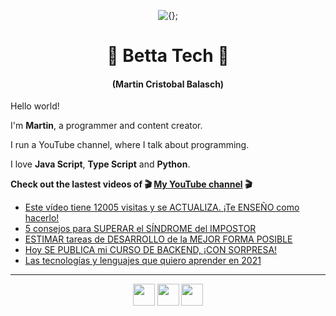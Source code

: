 <!-- Title and short presentation -->
<p align="center"><img alt="{};" src="https://yt3.ggpht.com/a/AATXAJwgLOMFmMyOY3EJbb0lkf3lynGR_1r6A6QL78ZY=s88-c-k-c0x00ffffff-no-rj"></p>
<h1 align="center">🤘 Betta Tech 🤘</h1>
<h4 align="center">(Martin Cristobal Balasch)</h4>

<!-- small paragraphs -->
Hello world!

I'm **Martin**, a programmer and content creator.

I run a YouTube channel, where I talk about programming.

I love **Java Script**, **Type Script** and **Python**.

**Check out the lastest videos of 🎬 [My YouTube channel](https://youtube.com/c/BettaTech) 🎬**
<!-- YouTube workflow implementation using this repository: https://github.com/gautamkrishnar/blog-post-workflow -->

<!-- YOUTUBE:START -->
- [Este vídeo tiene 12005 visitas y se ACTUALIZA. ¡Te ENSEÑO como hacerlo!](https://www.youtube.com/watch?v=Iq1LwfkvRS8)
- [5 consejos para SUPERAR el SÍNDROME del IMPOSTOR](https://www.youtube.com/watch?v=9yo_EJxfdFg)
- [ESTIMAR tareas de DESARROLLO de la MEJOR FORMA POSIBLE](https://www.youtube.com/watch?v=qTz4tnGSPGg)
- [Hoy SE PUBLICA mi CURSO DE BACKEND, ¡CON SORPRESA!](https://www.youtube.com/watch?v=6UoNBwr6dAU)
- [Las tecnologías y lenguajes que quiero aprender en 2021](https://www.youtube.com/watch?v=--3psKGOSqA)
<!-- YOUTUBE:END -->

---
 
<!-- Social media icons section -->
<p align="center">
  <a href="https://twitter.com/bettatech"><img src="https://www.flaticon.es/svg/static/icons/svg/733/733579.svg" width="35px"></a>
  <a href="https://www.youtube.com/c/BettaTech"><img src="https://www.flaticon.es/svg/static/icons/svg/1384/1384060.svg" width="35px"></a>
  <a href="https://instagram.com/betta_tech"><img src="https://www.flaticon.es/svg/static/icons/svg/733/733558.svg" width="35px"></a>
</p>

<!-- Thanks to https:flaticon.es for providing all the icons used in this README.md file>

